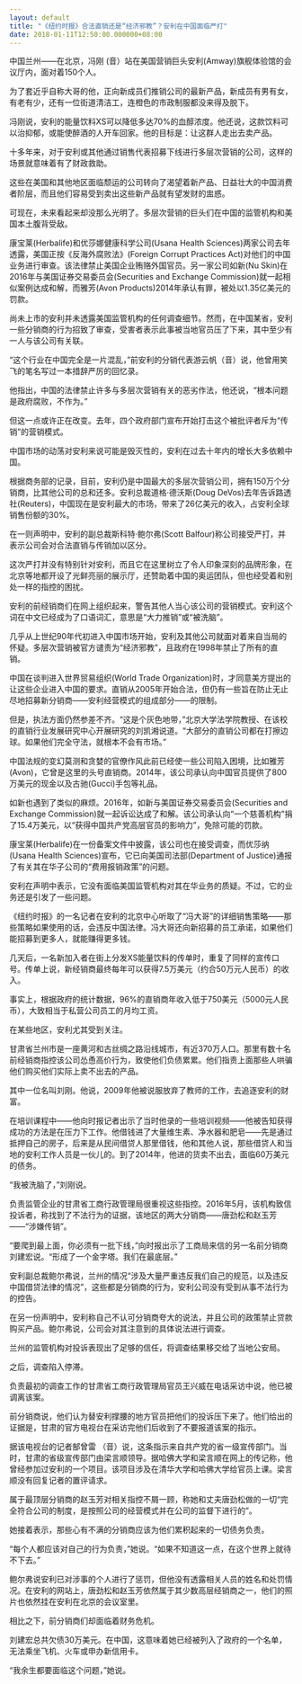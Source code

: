 ```yaml
---
layout: default
title: "《纽约时报》合法直销还是“经济邪教”？安利在中国面临严打"
date: 2018-01-11T12:50:00.000000+08:00
---
```


中国兰州——在北京，冯刚 (音）站在美国营销巨头安利(Amway)旗舰体验馆的会议厅内，面对着150个人。

为了套近乎自称大哥的他，正向新成员们推销公司的最新产品，新成员有男有女，有老有少，还有一位街道清洁工，连橙色的市政制服都没来得及脱下。

冯刚说，安利的能量饮料XS可以降低多达70%的血醇浓度。他还说，这款饮料可以治抑郁，或能使醉酒的人开车回家。他的目标是：让这群人走出去卖产品。

十多年来，对于安利或其他通过销售代表招募下线进行多层次营销的公司，这样的场景就意味着有了财政救助。

这些在美国和其他地区面临颓运的公司转向了渴望着新产品、日益壮大的中国消费者阶层，而且他们容易受到卖出这些新产品就有望发财的盅惑。

可现在，未来看起来却没那么光明了。多层次营销的巨头们在中国的监管机构和美国本土腹背受敌。

康宝莱(Herbalife)和优莎娜健康科学公司(Usana Health Sciences)两家公司去年透露，美国正按《反海外腐败法》(Foreign Corrupt Practices Act)对他们的中国业务进行审查。该法律禁止美国企业贿赂外国官员。另一家公司如新(Nu Skin)在2016年与美国证券交易委员会(Securities and Exchange Commission)就一起相似案例达成和解，而雅芳(Avon Products)2014年承认有罪，被处以1.35亿美元的罚款。

尚未上市的安利并未透露美国监管机构的任何调查细节。然而，在中国某省，安利一些分销商的行为招致了审查，受害者表示此事被当地官员压了下来，其中至少有一人与该公司有关联。

“这个行业在中国完全是一片混乱，”前安利的分销代表游云帆（音）说，他曾用笑飞的笔名写过一本措辞严厉的回忆录。

他指出，中国的法律禁止许多与多层次营销有关的恶劣作法，他还说，“根本问题是政府腐败，不作为。”

但这一点或许正在改变。去年，四个政府部门宣布开始打击这个被批评者斥为“传销”的营销模式。

中国市场的动荡对安利来说可能是毁灭性的，安利在过去十年内的增长大多依赖中国。

根据商务部的记录，目前，安利仍是中国最大的多层次营销公司，拥有150万个分销商，比其他公司的总和还多。安利总裁道格·德沃斯(Doug DeVos)去年告诉路透社(Reuters)，中国现在是安利最大的市场，带来了26亿美元的收入，占安利全球销售份额的30%。

在一则声明中，安利的副总裁斯科特·鲍尔弗(Scott Balfour)称公司接受严打，并表示公司会对合法直销与传销加以区分。

这次严打并没有特别针对安利，而且它在这里树立了令人印象深刻的品牌形象，在北京等地都开设了光鲜亮丽的展示厅，还赞助着中国的奥运团队，但也经受着和别处一样的指控的困扰。

安利的前经销商们在网上组织起来，警告其他人当心该公司的营销模式。安利这个词在中文已经成为了口语词汇，意思是“大力推销”或“被洗脑”。

几乎从上世纪90年代初进入中国市场开始，安利及其他公司就面对着来自当局的怀疑。多层次营销被官方谴责为“经济邪教”，且政府在1998年禁止了所有的直销。

中国在谈判进入世界贸易组织(World Trade Organization)时，才同意美方提出的让这些企业进入中国的要求。直销从2005年开始合法，但仍有一些旨在防止无止尽地招募新分销商——安利经营模式的组成部分——的限制。

但是，执法方面仍然参差不齐。“这是个灰色地带，”北京大学法学院教授、在该校的直销行业发展研究中心开展研究的刘凯湘说道。“大部分的直销公司都在打擦边球。如果他们完全守法，就根本不会有市场。”

中国法规的变幻莫测和贪婪的官僚作风此前已经使一些公司陷入困境，比如雅芳(Avon)，它曾是这里的头号直销商。2014年，该公司承认向中国官员提供了800万美元的现金以及古驰(Gucci)手包等礼品。

如新也遇到了类似的麻烦。2016年，如新与美国证券交易委员会(Securities and Exchange Commission)就一起诉讼达成了和解。该公司承认向“一个慈善机构”捐了15.4万美元，以“获得中国共产党高层官员的影响力”，免除可能的罚款。

康宝莱(Herbalife)在一份备案文件中披露，该公司也在接受调查，而优莎纳(Usana Health Sciences)宣布，它已向美国司法部(Department of Justice)通报了有关其在华子公司的“费用报销政策”的问题。

安利在声明中表示，它没有面临美国监管机构对其在华业务的质疑。不过，它的业务还是引发了一些问题。

《纽约时报》的一名记者在安利的北京中心听取了“冯大哥”的详细销售策略——那些策略如果使用的话，会违反中国法律。冯大哥还向新招募的员工承诺，如果他们能招募到更多人，就能赚得更多钱。

几天后，一名新加入者在街上分发XS能量饮料的传单时，重复了同样的宣传口号。传单上说，新经销商最终每年可以获得7.5万美元（约合50万元人民币）的收入。

事实上，根据政府的统计数据，96%的直销商年收入低于750美元（5000元人民币），大致相当于私营公司员工的月均工资。

在某些地区，安利尤其受到关注。

甘肃省兰州市是一座黄河和古丝绸之路沿线城市，有近370万人口。那里有数十名前经销商指控该公司怂恿高价行为，致使他们负债累累。他们指责上面那些人哄骗他们购买他们实际上卖不出去的产品。

其中一位名叫刘刚。他说，2009年他被说服放弃了教师的工作，去追逐安利的财富。

在培训课程中——他向时报记者出示了当时他录的一些培训视频——他被告知获得成功的方法是在压力下工作。他借钱进了大量维生素、净水器和肥皂——先是通过抵押自己的房子，后来是从民间借贷人那里借钱，他和其他人说，那些借贷人和当地的安利工作人员是一伙儿的。到了2014年，他进的货卖不出去，面临60万美元的债务。

“我被洗脑了，”刘刚说。

负责监管企业的甘肃省工商行政管理局很重视这些指控。2016年5月，该机构致信投诉者，称找到了不法行为的证据，该地区的两大分销商——唐劲松和赵玉芳——“涉嫌传销”。

“要爬到最上面，你必须有一批下线，”向时报出示了工商局来信的另一名前分销商刘建宏说。“形成了一个金字塔。我们在最底层。”

安利副总裁鲍尔弗说，兰州的情况“涉及大量严重违反我们自己的规范，以及违反中国借贷法律的情况”，这些都是分销商的行为，安利公司没有受到从事不法行为的控告。

在另一份声明中，安利称自己不认可分销商夸大的说法，并且公司的政策禁止贷款购买产品。鲍尔弗说，公司会对其注意到的具体说法进行调查。

兰州的监管机构对投诉表现出了足够的信任，将调查结果移交给了当地公安局。

之后，调查陷入停滞。

负责最初的调查工作的甘肃省工商行政管理局官员王兴威在电话采访中说，他已被调离该案。

前分销商说，他们认为替安利撑腰的地方官员把他们的投诉压下来了。他们给出的证据是，甘肃的官方电视台在采访完他们后收到了不要报道该案的指示。

据该电视台的记者郜曾雷 （音）说，这条指示来自共产党的省一级宣传部门。当时，甘肃的省级宣传部门由梁言顺领导。据哈佛大学和梁言顺在网上的传记称，他曾经参加过安利的一个项目。该项目涉及在清华大学和哈佛大学给官员上课。梁言顺没有回复记者的置评请求。

属于最顶层分销商的赵玉芳对相关指控不屑一顾，称她和丈夫唐劲松做的一切“完全符合公司的制度，是按照公司的经营模式并在公司的监督下进行的”。

她接着表示，那些心有不满的分销商应该为他们累积起来的一切债务负责。

“每个人都应该对自己的行为负责，”她说。“如果不知道这一点，在这个世界上就待不下去。”

鲍尔弗说安利已对涉事的个人进行了惩罚，但他没有透露相关人员的姓名和处罚情况。在安利的网站上，唐劲松和赵玉芳依然属于其少数高层经销商之一，他们的照片也依然挂在安利在北京的会议室里。

相比之下，前分销商们却面临着财务危机。

刘建宏总共欠债30万美元。在中国，这意味着她已经被列入了政府的一个名单，无法乘坐飞机、火车或申办新信用卡。

“我余生都要面临这个问题，”她说。

